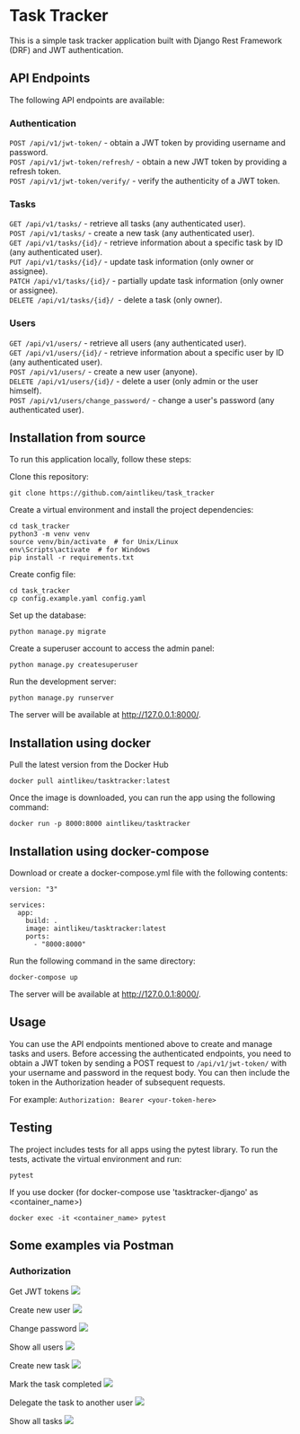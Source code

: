 # Task Tracker
This is a simple task tracker application built with Django Rest Framework (DRF) and JWT authentication.

## API Endpoints
The following API endpoints are available:

### Authentication
`POST /api/v1/jwt-token/` - obtain a JWT token by providing username and password.
<br>`POST /api/v1/jwt-token/refresh/` - obtain a new JWT token by providing a refresh token. 
<br>`POST /api/v1/jwt-token/verify/` - verify the authenticity of a JWT token.

### Tasks
`GET /api/v1/tasks/` - retrieve all tasks (any authenticated user).
<br>`POST /api/v1/tasks/` - create a new task (any authenticated user).
<br>`GET /api/v1/tasks/{id}/` - retrieve information about a specific task by ID (any authenticated user).
<br>`PUT /api/v1/tasks/{id}/` - update task information (only owner or assignee).
<br>`PATCH /api/v1/tasks/{id}/` - partially update task information (only owner or assignee).
<br>`DELETE /api/v1/tasks/{id}/ `- delete a task (only owner).

### Users
`GET /api/v1/users/` - retrieve all users (any authenticated user).
<br>`GET /api/v1/users/{id}/` - retrieve information about a specific user by ID (any authenticated user).
<br>`POST /api/v1/users/` - create a new user (anyone).
<br>`DELETE /api/v1/users/{id}/` - delete a user (only admin or the user himself).
<br>`POST /api/v1/users/change_password/` - change a user's password (any authenticated user).

## Installation from source

To run this application locally, follow these steps:

Clone this repository:
```
git clone https://github.com/aintlikeu/task_tracker
```
Create a virtual environment and install the project dependencies:
```
cd task_tracker
python3 -m venv venv
source venv/bin/activate  # for Unix/Linux
env\Scripts\activate  # for Windows
pip install -r requirements.txt
```
Create config file:
```
cd task_tracker
cp config.example.yaml config.yaml
```
Set up the database:
```
python manage.py migrate
```
Create a superuser account to access the admin panel:
```
python manage.py createsuperuser
```
Run the development server:
```
python manage.py runserver
```
The server will be available at http://127.0.0.1:8000/.

## Installation using docker
Pull the latest version from the Docker Hub
```
docker pull aintlikeu/tasktracker:latest
```
Once the image is downloaded, you can run the app using the following command:
```
docker run -p 8000:8000 aintlikeu/tasktracker
```
## Installation using docker-compose
Download or create a docker-compose.yml file with the following contents:
```
version: "3"

services:
  app:
    build: .
    image: aintlikeu/tasktracker:latest
    ports:
      - "8000:8000"
```
Run the following command in the same directory:
```
docker-compose up
```
The server will be available at http://127.0.0.1:8000/.

## Usage
You can use the API endpoints mentioned above to create and manage tasks and users.
Before accessing the authenticated endpoints, you need to obtain a JWT token by sending a POST request to `/api/v1/jwt-token/` with your username and password in the request body. You can then include the token in the Authorization header of subsequent requests.

For example:
`Authorization: Bearer <your-token-here>`

## Testing
The project includes tests for all apps using the pytest library. To run the tests, activate the virtual environment and run:
```
pytest
```
If you use docker (for docker-compose use 'tasktracker-django' as <container_name>)
```
docker exec -it <container_name> pytest
```

## Some examples via Postman
### Authorization
Get JWT tokens
![](images/1_get_jwt.png)

Create new user
![](images/2_user_create.png)

Change password
![](images/3_user_change_password.png)

Show all users
![](images/4_user_show_all.png)

Create new task
![](images/5_task_create.png)

Mark the task completed
![](images/6_task_complete.png)

Delegate the task to another user
![](images/7_task_delegate.png)

Show all tasks
![](images/8_task_show_all.png)
